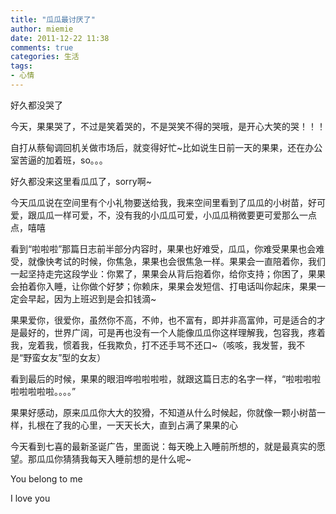 ```yaml
---
title: "瓜瓜最讨厌了"
author: miemie
date: 2011-12-22 11:38
comments: true
categories: 生活
tags:
- 心情
---
```


好久都没哭了

今天，果果哭了，不过是笑着哭的，不是哭笑不得的哭哦，是开心大笑的哭！！！

自打从蔡甸调回机关做市场后，就变得好忙~比如说生日前一天的果果，还在办公室苦逼的加着班，so。。。

<!-- more -->
好久都没来这里看瓜瓜了，sorry啊~

今天瓜瓜说在空间里有个小礼物要送给我，我来空间里看到了瓜瓜的小树苗，好可爱，跟瓜瓜一样可爱，不，没有我的小瓜瓜可爱，小瓜瓜稍微要更可爱那么一点点，嘻嘻

看到“啦啦啦”那篇日志前半部分内容时，果果也好难受，瓜瓜，你难受果果也会难受，就像快考试的时候，你焦急，果果也会很焦急一样。果果会一直陪着你，我们一起坚持走完这段学业：你累了，果果会从背后抱着你，给你支持；你困了，果果会拍着你入睡，让你做个好梦；你赖床，果果会发短信、打电话叫你起床，果果一定会早起，因为上班迟到是会扣钱滴~

果果爱你，很爱你，虽然你不高，不帅，也不富有，即并非高富帅，可是适合的才是最好的，世界广阔，可是再也没有一个人能像瓜瓜你这样理解我，包容我，疼着我，宠着我，惯着我，任我欺负，打不还手骂不还口~（咳咳，我发誓，我不是“野蛮女友”型的女友）

看到最后的时候，果果的眼泪哗啦啦啦啦，就跟这篇日志的名字一样，“啦啦啦啦啦啦啦啦啦。。。。”

果果好感动，原来瓜瓜你大大的狡猾，不知道从什么时候起，你就像一颗小树苗一样，扎根在了我的心里，一天天长大，直到占满了果果的心

今天看到七喜的最新圣诞广告，里面说：每天晚上入睡前所想的，就是最真实的愿望。那瓜瓜你猜猜我每天入睡前想的是什么呢~

You belong to me

I love you